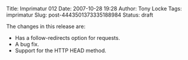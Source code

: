 Title: Imprimatur 012
Date: 2007-10-28 19:28
Author: Tony Locke
Tags: imprimatur
Slug: post-4443501373335188984
Status: draft

<div>

The changes in this release are:

</div>

  
  

-   Has a follow-redirects option for requests.
-   A bug fix.
-   Support for the HTTP HEAD method.

</p>

